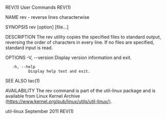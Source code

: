REV(1)                                                                                          User Commands                                                                                          REV(1)

NAME
       rev - reverse lines characterwise

SYNOPSIS
       rev [option] [file...]

DESCRIPTION
       The rev utility copies the specified files to standard output, reversing the order of characters in every line.  If no files are specified, standard input is read.

OPTIONS
       -V, --version
              Display version information and exit.

       -h, --help
              Display help text and exit.

SEE ALSO
       tac(1)

AVAILABILITY
       The rev command is part of the util-linux package and is available from Linux Kernel Archive ⟨https://www.kernel.org/pub/linux/utils/util-linux/⟩.

util-linux                                                                                      September 2011                                                                                         REV(1)
